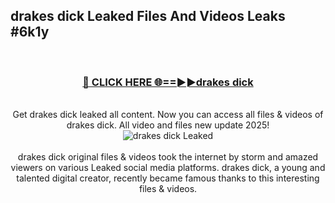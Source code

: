 ## drakes dick Leaked Files And Videos Leaks #6k1y
<br>
<div align="center">
<h3><a href="https://watchclip.my.id/drakes dick" rel="nofollow">🔴 CLICK HERE 🌐==►►drakes dick</a></h3>
<br>
Get drakes dick leaked all content. Now you can access all files & videos of drakes dick. All video and files new update 2025!
<br>
<a href="https://watchclip.my.id/drakes dick" rel="nofollow" data-target="animated-image.originalLink"><img src="https://i.ibb.co.com/WyWwxjT/player-gif2.gif" alt="drakes dick Leaked" style="max-width: 100%; display: inline-block;" data-target="animated-image.originalImage"></a>
<br><br>
drakes dick original files & videos took the internet by storm and amazed viewers on various Leaked social media platforms. drakes dick, a young and talented digital creator, recently became famous thanks to this interesting files & videos.
</div>
<br>